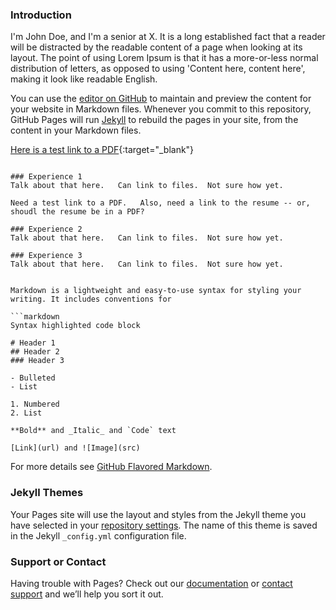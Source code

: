 ### Introduction

I'm John Doe, and I'm a senior at X.   It is a long established fact that a reader will be distracted by the readable content of a page when looking at its layout. The point of using Lorem Ipsum is that it has a more-or-less normal distribution of letters, as opposed to using 'Content here, content here', making it look like readable English. 


You can use the [editor on GitHub](https://github.com/tofutest/test/edit/main/README.md) to maintain and preview the content for your website in Markdown files.
Whenever you commit to this repository, GitHub Pages will run [Jekyll](https://jekyllrb.com/) to rebuild the pages in your site, from the content in your Markdown files.


[Here is a test link to a PDF](TestPDF.pdf){:target="_blank"}
```

### Experience 1
Talk about that here.   Can link to files.  Not sure how yet.

Need a test link to a PDF.   Also, need a link to the resume -- or, shoudl the resume be in a PDF?

### Experience 2
Talk about that here.   Can link to files.  Not sure how yet.

### Experience 3
Talk about that here.   Can link to files.  Not sure how yet.


Markdown is a lightweight and easy-to-use syntax for styling your writing. It includes conventions for

```markdown
Syntax highlighted code block

# Header 1
## Header 2
### Header 3

- Bulleted
- List

1. Numbered
2. List

**Bold** and _Italic_ and `Code` text

[Link](url) and ![Image](src)
```

For more details see [GitHub Flavored Markdown](https://guides.github.com/features/mastering-markdown/).

### Jekyll Themes

Your Pages site will use the layout and styles from the Jekyll theme you have selected in your [repository settings](https://github.com/tofutest/test/settings). The name of this theme is saved in the Jekyll `_config.yml` configuration file.

### Support or Contact

Having trouble with Pages? Check out our [documentation](https://docs.github.com/categories/github-pages-basics/) or [contact support](https://support.github.com/contact) and we’ll help you sort it out.
